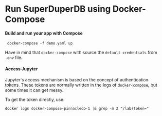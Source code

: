 # Run SuperDuperDB using Docker-Compose


#### Build and run your app with Compose
```shell
 docker-compose -f demo.yaml up 
```

Have in mind that `docker-compose` with source the `default credentials` from `.env` file.

#### Access Jupyter
Jupyter's access mechanism is based on the concept of authentication tokens. 
These tokens are normally written in the logs of `docker-compose`, but some times it can get messy.

To get the token directly, use:
```shell
docker logs docker-compose-pinnacledb-1 |& grep -m 2 "/lab?token="
```
